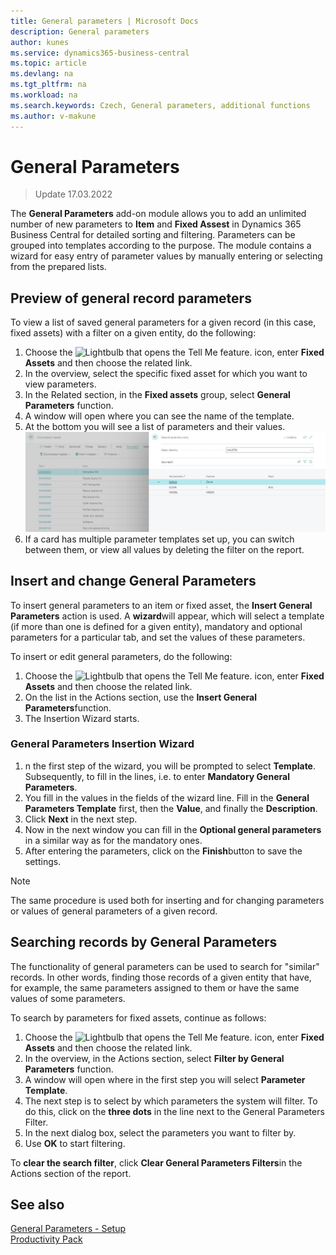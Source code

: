 ```yaml
---
title: General parameters | Microsoft Docs
description: General parameters
author: kunes
ms.service: dynamics365-business-central
ms.topic: article
ms.devlang: na
ms.tgt_pltfrm: na
ms.workload: na
ms.search.keywords: Czech, General parameters, additional functions
ms.author: v-makune
---
```


# General Parameters
> Update 17.03.2022

The **General Parameters** add-on module allows you to add an unlimited number of new parameters to **Item** and **Fixed Assest** in Dynamics 365 Business Central for detailed sorting and filtering. Parameters can be grouped into templates according to the purpose. The module contains a wizard for easy entry of parameter values by manually entering or selecting from the prepared lists.

## Preview of general record parameters

To view a list of saved general parameters for a given record (in this case, fixed assets) with a filter on a given entity, do the following:

1. Choose the ![Lightbulb that opens the Tell Me feature.](media/ui-search/search_small.png "Tell me what you want to do") icon, enter **Fixed Assets** and then choose the related link.
2. In the overview, select the specific fixed asset for which you want to view parameters.
3. In the Related section, in the **Fixed assets** group, select **General Parameters** function.
4. A window will open where you can see the name of the template.
5. At the bottom you will see a list of parameters and their values.
   ![General parameters of the card](media/general_parameters_fa.png)
6. If a card has multiple parameter templates set up, you can switch between them, or view all values by deleting the filter on the report.


## Insert and change General Parameters

To insert general parameters to an item or fixed asset, the **Insert General Parameters** action is used. A **wizard**will appear, which will select a template (if more than one is defined for a given entity), mandatory and optional parameters for a particular tab, and set the values ​​of these parameters.


To insert or edit general parameters, do the following:

1. Choose the ![Lightbulb that opens the Tell Me feature.](media/ui-search/search_small.png "Tell me what you want to do") icon, enter **Fixed Assets** and then choose the related link.
2. On the list in the Actions section, use the **Insert General Parameters**function.
3. The Insertion Wizard starts.

### General Parameters Insertion Wizard

1. n the first step of the wizard, you will be prompted to select **Template**. Subsequently, to fill in the lines, i.e. to enter **Mandatory General Parameters**.
2. You fill in the values in the fields of the wizard line. Fill in the **General Parameters Template** first, then the **Value**, and finally the **Description**.
3. Click **Next** in the next step.
4. Now in the next window you can fill in the **Optional general parameters** in a similar way as for the mandatory ones.
5. After entering the parameters, click on the **Finish**button to save the settings.

> [!NOTE]
> The same procedure is used both for inserting and for changing parameters or values ​​of general parameters of a given record.

## Searching records by General Parameters

The functionality of general parameters can be used to search for "similar" records. In other words, finding those records of a given entity that have, for example, the same parameters assigned to them or have the same values ​​of some parameters.

To search by parameters for fixed assets, continue as follows:

1. Choose the ![Lightbulb that opens the Tell Me feature.](media/ui-search/search_small.png "Tell me what you want to do") icon, enter **Fixed Assets** and then choose the related link.
2. In the overview, in the Actions section, select **Filter by General Parameters** function.
3. A window will open where in the first step you will select **Parameter Template**.
4. The next step is to select by which parameters the system will filter. To do this, click on the **three dots** in the line next to the General Parameters Filter.
5. In the next dialog box, select the parameters you want to filter by.
6. Use **OK** to start filtering.

To **clear the search filter**, click **Clear General Parameters Filters**in the Actions section of the report.

## See also

[General Parameters - Setup](general-parameters-setup.md)  
[Productivity Pack](productivity-pack.md)